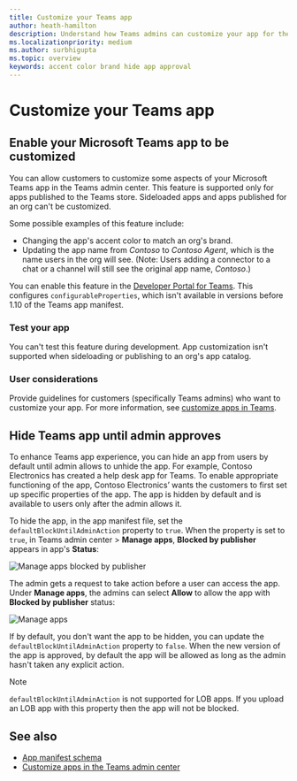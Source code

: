 ```yaml
---
title: Customize your Teams app
author: heath-hamilton
description: Understand how Teams admins can customize your app for their org.
ms.localizationpriority: medium
ms.author: surbhigupta
ms.topic: overview
keywords: accent color brand hide app approval
---
```


# Customize your Teams app

## Enable your Microsoft Teams app to be customized

You can allow customers to customize some aspects of your Microsoft Teams app in the Teams admin center. This feature is supported only for apps published to the Teams store. Sideloaded apps and apps published for an org can't be customized.

Some possible examples of this feature include:

* Changing the app's accent color to match an org's brand.
* Updating the app name from *Contoso* to *Contoso Agent*, which is the name users in the org will see. (Note: Users adding a connector to a chat or a channel will still see the original app name, *Contoso*.)

You can enable this feature in the [Developer Portal for Teams](https://dev.teams.microsoft.com/home). This configures `configurableProperties`, which isn't available in versions before 1.10 of the Teams app manifest.

### Test your app

You can't test this feature during development. App customization isn't supported when sideloading or publishing to an org's app catalog.

### User considerations

Provide guidelines for customers (specifically Teams admins) who want to customize your app. For more information, see [customize apps in Teams](/MicrosoftTeams/customize-apps).

## Hide Teams app until admin approves

To enhance Teams app experience, you can hide an app from users by default until admin allows to unhide the app. For example, Contoso Electronics has created a help desk app for Teams. To enable appropriate functioning of the app, Contoso Electronics’ wants the customers to first set up specific properties of the app. The app is hidden by default and is available to users only after the admin allows it.

To hide the app, in the app manifest file, set the `defaultBlockUntilAdminAction` property to `true`. When the property is set to `true`, in Teams admin center > **Manage apps**, **Blocked by publisher** appears in app's **Status**:

![Manage apps blocked by publisher](../../assets/images/apps-in-meetings/manageappsblockedapps.png)

The admin gets a request to take action before a user can access the app. Under **Manage apps**, the admins can select **Allow** to allow the app with **Blocked by publisher** status:

![Manage apps](../../assets/images/apps-in-meetings/manageapp.png)

If by default, you don't want the app to be hidden, you can update the `defaultBlockUntilAdminAction` property to `false`. When the new version of the app is approved, by default the app will be allowed as long as the admin hasn't taken any explicit action.

> [!NOTE]
> `defaultBlockUntilAdminAction` is not supported for LOB apps. If you upload an LOB app with this property then the app will not be blocked.

## See also

* [App manifest schema](/microsoftteams/platform/resources/schema/manifest-schema)
* [Customize apps in the Teams admin center](/MicrosoftTeams/customize-apps)
